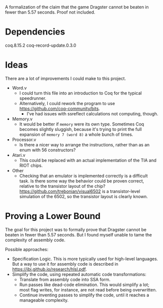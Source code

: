 A formalization of the claim that the game Dragster cannot be beaten in fewer than 5.57 seconds. Proof not included.

# Dependencies

coq.8.15.2
coq-record-update.0.3.0

# Ideas

There are a lot of improvements I could make to this project.

- Word.v
    - I could turn this file into an introduction to Coq for the typical speedrunner.
    - Alternatively, I could rework the program to use https://github.com/coq-community/bits.
        - I've had issues with ssreflect calculations not computing, though.
- Memory.v
    - It would be better if `memory` were its own type.
        Sometimes Coq becomes slightly sluggish, because it's trying to print the full expansion of `memory 7 (word 8)` a whole bunch of times.
- Processor.v
    - Is there a nicer way to arrange the instructions, rather than as an enum with 56 constructors?
- Atari.v
    - This could be replaced with an actual implementation of the TIA and RIOT chips.
- Other
    - Checking that an emulator is implemented correctly is a difficult task.
        Is there some way the behavior could be proven correct, relative to the transistor layout of the chip?
        https://github.com/trebonian/visual6502 is a transistor-level simulation of the 6502, so the transistor layout is clearly known.

# Proving a Lower Bound

The goal for this project was to formally prove that Dragster cannot be beaten in fewer than 5.57 seconds. But I found myself unable to tame the complexity of assembly code.

Possible approaches:
- Specification Logic. This is more typically used for high-level languages. But a way to use it for assembly code is described in https://jbj.github.io/research/hlsl.pdf.
- Simplify the code, using repeated automatic code transformations:
    - Translate from assembly code into SSA form.
    - Run passes like dead-code elimination. This would simplify a lot; most flag writes, for instance, are not read before being overwritten.
    - Continue inventing passes to simplify the code, until it reaches a manageable complexity.
